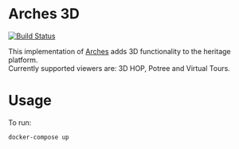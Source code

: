# Arches 3D

[![Build Status](https://dev.azure.com/globaldigitalheritage/Arches%203D/_apis/build/status/globaldigitalheritage.arches-3d)](https://dev.azure.com/globaldigitalheritage/Arches%203D/_build/latest?definitionId=1)

This implementation of [Arches](archesproject.org) adds 3D functionality to the heritage platform.  
Currently supported viewers are: 3D HOP, Potree and Virtual Tours.

# Usage

To run:
```
docker-compose up
```
